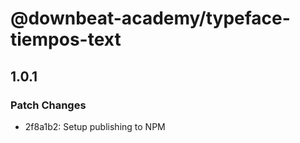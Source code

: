 # @downbeat-academy/typeface-tiempos-text

## 1.0.1

### Patch Changes

- 2f8a1b2: Setup publishing to NPM
